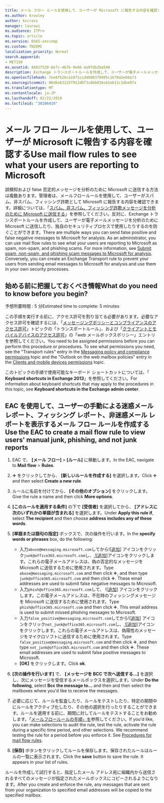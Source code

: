 ```yaml
---
title: メール フロー ルールを使用して、ユーザーが Microsoft に報告する内容を確認する
ms.author: krowley
author: kccross
manager: laurawi
ms.audience: ITPro
ms.topic: article
ms.service: O365-seccomp
ms.custom: TN2DMC
localization_priority: Normal
search.appverid:
- MET150
ms.assetid: 8401f520-8e7c-467b-9e06-4a9fdb2ba548
description: Exchange トランスポートルールを作成して、ユーザーが電子メールメッセージを分析のために Microsoft に送信したり、独自のセキュリティプロセスで使用したりできないようにすることができます。
ms.openlocfilehash: 7ee8fb2bca1071ccd4080379485c1670a5e66a73
ms.sourcegitcommit: 06d6e63225f912d0f3c6bb836c61eb11c1dbe97a
ms.translationtype: MT
ms.contentlocale: ja-JP
ms.lasthandoff: 02/22/2019
ms.locfileid: "30206410"
---
```

# <a name="use-mail-flow-rules-to-see-what-your-users-are-reporting-to-microsoft"></a><span data-ttu-id="05438-103">メール フロー ルールを使用して、ユーザーが Microsoft に報告する内容を確認する</span><span class="sxs-lookup"><span data-stu-id="05438-103">Use mail flow rules to see what your users are reporting to Microsoft</span></span>

<span data-ttu-id="05438-p101">誤検知および false 否定的メッセージを分析のために Microsoft に送信する方法は複数あります。管理者は、メールフロールールを使用して、ユーザーがスパム、非スパム、フィッシング詐欺として Microsoft に報告する内容を確認できます。詳細については、「[スパム、非スパム、フィッシング詐欺メッセージを分析のために Microsoft に送信する](submit-spam-non-spam-and-phishing-scam-messages-to-microsoft-for-analysis.md)」を参照してください。反対に、Exchange トランスポートルールを作成して、ユーザーが電子メールメッセージを分析のために Microsoft に送信したり、独自のセキュリティプロセスで使用したりするのを防ぐことができます。</span><span class="sxs-lookup"><span data-stu-id="05438-p101">There are multiple ways you can send false positive and false negative messages to Microsoft for analysis. As an administrator, you can use mail flow rules to see what your users are reporting to Microsoft as spam, non-spam, and phishing scams. For more information, see [Submit spam, non-spam, and phishing scam messages to Microsoft for analysis](submit-spam-non-spam-and-phishing-scam-messages-to-microsoft-for-analysis.md). Conversely, you can create an Exchange Transport rule to prevent your users from sending email messages to Microsoft for analysis and use them in your own security processes.</span></span>
  
## <a name="what-do-you-need-to-know-before-you-begin"></a><span data-ttu-id="05438-108">始める前に把握しておくべき情報</span><span class="sxs-lookup"><span data-stu-id="05438-108">What do you need to know before you begin?</span></span>

<span data-ttu-id="05438-109">予想所要時間 : 5 分</span><span class="sxs-lookup"><span data-stu-id="05438-109">Estimated time to complete: 5 minutes</span></span>
  
<span data-ttu-id="05438-p102">この手順を実行する前に、アクセス許可を割り当てる必要があります。必要なアクセス許可を確認するには、「[メッセージングポリシーとコンプライアンスのアクセス許可](http://technet.microsoft.com/library/ec4d3b9f-b85a-4cb9-95f5-6fc149c3899b.aspx)」トピックの「トランスポートルール」、および「[クライアントとモバイルデバイスのアクセス許可](http://technet.microsoft.com/library/57eca42a-5a7f-4c65-89f0-7a84f2dbea19.aspx)」の「web メールボックスポリシー」エントリを参照してください。</span><span class="sxs-lookup"><span data-stu-id="05438-p102">You need to be assigned permissions before you can perform this procedure or procedures. To see what permissions you need, see the "Transport rules" entry in the [Messaging policy and compliance permissions](http://technet.microsoft.com/library/ec4d3b9f-b85a-4cb9-95f5-6fc149c3899b.aspx) topic and the "Outlook on the web mailbox policies" entry in the [Clients and mobile devices permissions](http://technet.microsoft.com/library/57eca42a-5a7f-4c65-89f0-7a84f2dbea19.aspx) topic.</span></span> 
  
<span data-ttu-id="05438-112">このトピックの手順で使用可能なキーボード ショートカットについては、「 **Keyboard shortcuts in Exchange 2013**」を参照してください。</span><span class="sxs-lookup"><span data-stu-id="05438-112">For information about keyboard shortcuts that may apply to the procedures in this topic, see **Keyboard shortcuts in the Exchange admin center**.</span></span>
  
## <a name="use-the-eac-to-create-a-mail-flow-rule-to-view-users-manual-junk-phishing-and-not-junk-reports"></a><span data-ttu-id="05438-113">EAC を使用して、ユーザーの手動による迷惑メール レポート、フィッシング レポート、非迷惑メール レポートを表示するメール フロー ルールを作成する</span><span class="sxs-lookup"><span data-stu-id="05438-113">Use the EAC to create a mail flow rule to view users' manual junk, phishing, and not junk reports</span></span>

1. <span data-ttu-id="05438-114">EAC で、 **[メール フロー]** \> **[ルール]** に移動します。</span><span class="sxs-lookup"><span data-stu-id="05438-114">In the EAC, navigate to **Mail flow** \> **Rules**.</span></span>
    
2. <span data-ttu-id="05438-115">![[追加] アイコン](media/ITPro-EAC-AddIcon.gif) をクリックしてから、 **[新しいルールを作成する]** を選択します。</span><span class="sxs-lookup"><span data-stu-id="05438-115">Click ![Add Icon](media/ITPro-EAC-AddIcon.gif) and then select **Create a new rule**.</span></span>
    
3. <span data-ttu-id="05438-116">ルールに名前を付けてから、 **[その他のオプション]** をクリックします。</span><span class="sxs-lookup"><span data-stu-id="05438-116">Give the rule a name and then click **More options**.</span></span>
    
4. <span data-ttu-id="05438-117">**[このルールを適用する条件]** の下で **[受信者]** を選択してから、 **[アドレスに次のいずれかの単語が含まれる]** を選択します。</span><span class="sxs-lookup"><span data-stu-id="05438-117">Under **Apply this rule if**, select **The recipient** and then choose **address includes any of these words**.</span></span>
    
5. <span data-ttu-id="05438-118">**[単語または語句の指定]** ボックスで、次の操作を行います。</span><span class="sxs-lookup"><span data-stu-id="05438-118">In the **specify words or phrases** box, do the following:</span></span> 
    - <span data-ttu-id="05438-p103">入力`abuse@messaging.microsoft.com`してから![[追加](media/ITPro-EAC-AddIcon.gif)] アイコンをクリック`junk@office365.microsoft.com`し、[ ![追加]](media/ITPro-EAC-AddIcon.gif)アイコンをクリックします。これらの電子メールアドレスは、偽の否定的なメッセージを Microsoft に送信するために使用されます。</span><span class="sxs-lookup"><span data-stu-id="05438-p103">Type `abuse@messaging.microsoft.com` and then click ![Add Icon](media/ITPro-EAC-AddIcon.gif), and then type `junk@office365.microsoft.com` and then click ![Add Icon](media/ITPro-EAC-AddIcon.gif). These email addresses are used to submit false negative messages to Microsoft.</span></span>
    - <span data-ttu-id="05438-p104">入力`phish@office365.microsoft.com`して、 ![[追加](media/ITPro-EAC-AddIcon.gif)] アイコンをクリックします。この電子メールアドレスは、不在時のフィッシングメッセージを Microsoft に送信するために使用されます。</span><span class="sxs-lookup"><span data-stu-id="05438-p104">Type `phish@office365.microsoft.com` and then click ![Add Icon](media/ITPro-EAC-AddIcon.gif). This email address is used to submit missed phishing messages to Microsoft.</span></span>
    - <span data-ttu-id="05438-p105">入力`false_positive@messaging.microsoft.com`してから![[追加](media/ITPro-EAC-AddIcon.gif)] アイコンをクリック`not_junk@office365.microsoft.com`し、[ ![追加]](media/ITPro-EAC-AddIcon.gif)アイコンをクリックします。これらの電子メールアドレスは、偽陽性のメッセージをマイクロソフトに送信するために使用されます。</span><span class="sxs-lookup"><span data-stu-id="05438-p105">Type `false_positive@messaging.microsoft.com` and then click ![Add Icon](media/ITPro-EAC-AddIcon.gif), and then type `not_junk@office365.microsoft.com` and then click ![Add Icon](media/ITPro-EAC-AddIcon.gif). These email addresses are used to submit false positive messages to Microsoft.</span></span>
    - <span data-ttu-id="05438-125">**[OK]** をクリックします。</span><span class="sxs-lookup"><span data-stu-id="05438-125">Click **ok**.</span></span>
    
6. <span data-ttu-id="05438-126">**[次の操作を行います]** で、 **[メッセージを BCC で次へ送信する...]** を選択し、次にメッセージを受信するメールボックスを選択します。</span><span class="sxs-lookup"><span data-stu-id="05438-126">Under **Do the following**, select **Bcc the message to...** and then and then select the mailboxes where you'd like to receive the messages.</span></span> 
    
7. <span data-ttu-id="05438-p106">必要に応じて、ルールを監査したり、ルールをテストしたり、特定の期間中にルールをアクティブ化したり、その他の選択を行ったりすることができます。ルールを適用する前に、期間に対してルールをテストすることをお勧めします。「[メールフロールールの手順」を](https://docs.microsoft.com/Exchange/policy-and-compliance/mail-flow-rules/mail-flow-rule-procedures)参照してください。</span><span class="sxs-lookup"><span data-stu-id="05438-p106">If you'd like, you can make selections to audit the rule, test the rule, activate the rule during a specific time period, and other selections. We recommend testing the rule for a period before you enforce it. See [Procedures for mail flow rules](https://docs.microsoft.com/Exchange/policy-and-compliance/mail-flow-rules/mail-flow-rule-procedures).</span></span> 
    
8. <span data-ttu-id="05438-p107">**[保存]** ボタンをクリックしてルールを保存します。保存されたルールはルールの一覧に表示されます。</span><span class="sxs-lookup"><span data-stu-id="05438-p107">Click the **save** button to save the rule. It appears in your list of rules.</span></span> 
    
<span data-ttu-id="05438-132">ルールを作成して試行すると、指定したメール アドレス宛に組織内から送信されるすべてのメッセージが指定されたメールボックスにコピーされるようになります。</span><span class="sxs-lookup"><span data-stu-id="05438-132">After you create and enforce the rule, any messages that are sent from your organization to specified email addresses will be copied to the specified mailbox.</span></span>
  

